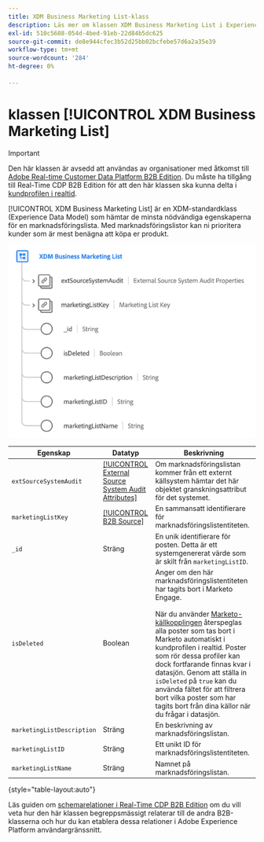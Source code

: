 ```yaml
---
title: XDM Business Marketing List-klass
description: Läs mer om klassen XDM Business Marketing List i Experience Data Model (XDM).
exl-id: 510c5608-054d-4bed-91eb-22d84b5dc625
source-git-commit: de8e944cfec3b52d25bb02bcfebe57d6a2a35e39
workflow-type: tm+mt
source-wordcount: '284'
ht-degree: 0%

---
```


# klassen [!UICONTROL XDM Business Marketing List]

>[!IMPORTANT]
>
>Den här klassen är avsedd att användas av organisationer med åtkomst till [Adobe Real-time Customer Data Platform B2B Edition](../../../rtcdp/b2b-overview.md). Du måste ha tillgång till Real-Time CDP B2B Edition för att den här klassen ska kunna delta i [kundprofilen i realtid](../../../profile/home.md).

[!UICONTROL XDM Business Marketing List] är en XDM-standardklass (Experience Data Model) som hämtar de minsta nödvändiga egenskaperna för en marknadsföringslista. Med marknadsföringslistor kan ni prioritera kunder som är mest benägna att köpa er produkt.

![Strukturen för klassen XDM Business Marketing List så som den visas i gränssnittet](../../images/classes/b2b/business-marketing-list.png)

| Egenskap | Datatyp | Beskrivning |
| --- | --- | --- |
| `extSourceSystemAudit` | [[!UICONTROL External Source System Audit Attributes]](../../data-types/external-source-system-audit-attributes.md) | Om marknadsföringslistan kommer från ett externt källsystem hämtar det här objektet granskningsattribut för det systemet. |
| `marketingListKey` | [[!UICONTROL B2B Source]](../../data-types/b2b-source.md) | En sammansatt identifierare för marknadsföringslistentiteten. |
| `_id` | Sträng | En unik identifierare för posten. Detta är ett systemgenererat värde som är skilt från `marketingListID`. |
| `isDeleted` | Boolean | Anger om den här marknadsföringslistentiteten har tagits bort i Marketo Engage.<br><br>När du använder [Marketo-källkopplingen](../../../sources/connectors/adobe-applications/marketo/marketo.md) återspeglas alla poster som tas bort i Marketo automatiskt i kundprofilen i realtid. Poster som rör dessa profiler kan dock fortfarande finnas kvar i datasjön. Genom att ställa in `isDeleted` på `true` kan du använda fältet för att filtrera bort vilka poster som har tagits bort från dina källor när du frågar i datasjön. |
| `marketingListDescription` | Sträng | En beskrivning av marknadsföringslistan. |
| `marketingListID` | Sträng | Ett unikt ID för marknadsföringslistentiteten. |
| `marketingListName` | Sträng | Namnet på marknadsföringslistan. |

{style="table-layout:auto"}

Läs guiden om [schemarelationer i Real-Time CDP B2B Edition](../../tutorials/relationship-b2b.md) om du vill veta hur den här klassen begreppsmässigt relaterar till de andra B2B-klasserna och hur du kan etablera dessa relationer i Adobe Experience Platform användargränssnitt.
